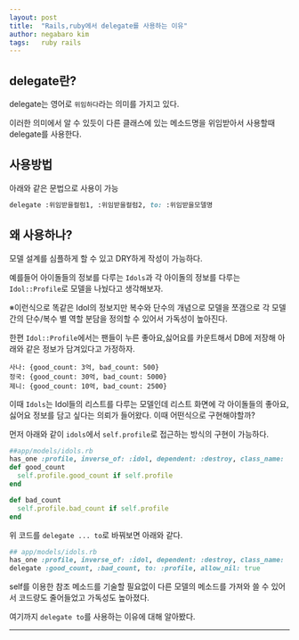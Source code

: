 ```yaml
---
layout: post
title:  "Rails,ruby에서 delegate를 사용하는 이유"
author: negabaro kim
tags:	ruby rails
---
```


## delegate란?

delegate는 영어로 `위임하다`라는 의미를 가지고 있다.

이러한 의미에서 알 수 있듯이 다른 클래스에 있는 메소드명을 위임받아서 사용할때 delegate를 사용한다.


## 사용방법

아래와 같은 문법으로 사용이 가능

```ruby
delegate :위임받을컬럼1, :위임받을컬럼2, to: :위임받을모델명
```


## 왜 사용하나?

모델 설계를 심플하게 할 수 있고 DRY하게 작성이 가능하다.

예를들어 아이돌들의 정보를 다루는 `Idols`과 각 아이돌의 정보를 다루는 `Idol::Profile`로 모델을 나눴다고 생각해보자.

※이런식으로 똑같은 Idol의 정보지만 복수와 단수의 개념으로 모델을 쪼갬으로 각 모델간의 단수/복수 별 역할 분담을 정의할 수 있어서 가독성이 높아진다.

한편 `Idol::Profile`에서는 팬들이 누른 좋아요,싫어요를 카운트해서 DB에 저장해 아래와 같은 정보가 담겨있다고 가정하자.

```
사나: {good_count: 3억, bad_count: 500}
정국: {good_count: 30억, bad_count: 5000}
제니: {good_count: 10억, bad_count: 2500}
```

이때 `Idols`는 Idol들의 리스트를 다루는 모델인데 리스트 화면에 각 아이돌들의 좋아요,싫어요 정보를 담고 싶다는 의뢰가 들어왔다. 이때 어떤식으로 구현해야할까?

먼저 아래와 같이 `idols`에서 `self.profile`로 접근하는 방식의 구현이 가능하다.

```ruby
##app/models/idols.rb
has_one :profile, inverse_of: :idol, dependent: :destroy, class_name: 'Idol::Profile'
def good_count
  self.profile.good_count if self.profile
end

def bad_count
  self.profile.bad_count if self.profile
end
```

위 코드를 `delegate ... to`로 바꿔보면 아래와 같다.


```ruby
## app/models/idols.rb
has_one :profile, inverse_of: :idol, dependent: :destroy, class_name: 'Idol::Profile'
delegate :good_count, :bad_count, to: :profile, allow_nil: true
```


self를 이용한 참조 메소드를 기술할 필요없이 다른 모델의 메소드를 가져와 쓸 수 있어서 코드량도 줄어들었고 가독성도 높아졌다.

여기까지 `delegate to`를 사용하는 이유에 대해 알아봤다.




---

[delegate]: https://apidock.com/rails/Module/delegate
[Rails -delegateってなに。　solidus]: https://qiita.com/ozipi/items/3a5d39ff693c7c051a74